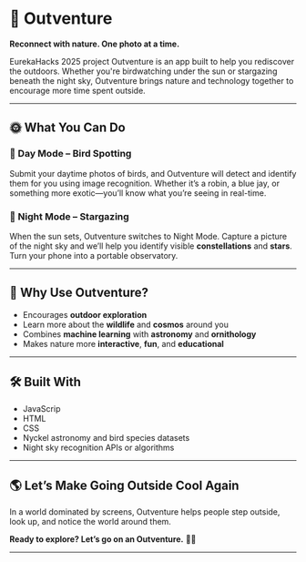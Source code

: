 # 🌿 Outventure

**Reconnect with nature. One photo at a time.**

EurekaHacks 2025 project
Outventure is an app built to help you rediscover the outdoors. Whether you're birdwatching under the sun or stargazing beneath the night sky, Outventure brings nature and technology together to encourage more time spent outside.

---

## 🌞 What You Can Do

### 📸 Day Mode – Bird Spotting
Submit your daytime photos of birds, and Outventure will detect and identify them for you using image recognition. Whether it’s a robin, a blue jay, or something more exotic—you’ll know what you’re seeing in real-time.

### 🌌 Night Mode – Stargazing
When the sun sets, Outventure switches to Night Mode. Capture a picture of the night sky and we’ll help you identify visible **constellations** and **stars**. Turn your phone into a portable observatory.

---

## 🚀 Why Use Outventure?

- Encourages **outdoor exploration**
- Learn more about the **wildlife** and **cosmos** around you
- Combines **machine learning** with **astronomy** and **ornithology**
- Makes nature more **interactive**, **fun**, and **educational**

---

## 🛠️ Built With

- JavaScrip
- HTML
- CSS
- Nyckel astronomy and bird species datasets
- Night sky recognition APIs or algorithms

---

## 🌎 Let’s Make Going Outside Cool Again

In a world dominated by screens, Outventure helps people step outside, look up, and notice the world around them.  

**Ready to explore? Let’s go on an Outventure.** 🌲✨

---
